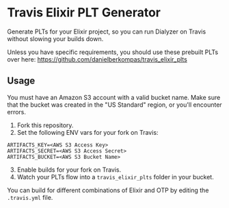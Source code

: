 # Travis Elixir PLT Generator

Generate PLTs for your Elixir project, so you can run Dialyzer on Travis without
slowing your builds down.

Unless you have specific requirements, you should use these prebuilt PLTs over
here:
<https://github.com/danielberkompas/travis_elixir_plts>

## Usage
You must have an Amazon S3 account with a valid bucket name. Make sure that the
bucket was created in the "US Standard" region, or you'll encounter errors.

1. Fork this repository.
2. Set the following ENV vars for your fork on Travis:

```
ARTIFACTS_KEY=<AWS S3 Access Key>
ARTIFACTS_SECRET=<AWS S3 Access Secret>
ARTIFACTS_BUCKET=<AWS S3 Bucket Name>
```

3. Enable builds for your fork on Travis.
4. Watch your PLTs flow into a `travis_elixir_plts` folder in your bucket.

You can build for different combinations of Elixir and OTP by editing the
`.travis.yml` file.

